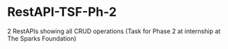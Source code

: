 # RestAPI-TSF-Ph-2
2 RestAPIs showing all CRUD operations (Task for Phase 2 at internship at The Sparks Foundation)
